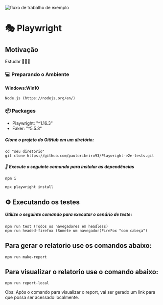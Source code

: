 ![fluxo de trabalho de exemplo](https://github.com/pauloribeiro93/Playwright-e2e-tests/actions/workflows/dramaturgo.yml/badge.svg)

# 🎭 Playwright 




## Motivação 
  Estudar 🥳👨‍💻

### :computer: Preparando o Ambiente

#### Windows:Win10
```
Node.js (https://nodejs.org/en/)
```

### :package: Packages 

- Playwright: "^1.16.3"
- Faker: "^5.5.3"

##### Clone o projeto do GitHub em um diretório:

```
cd "seu diretorio"
git clone https://github.com/pauloribeiro93/Playwright-e2e-tests.git

```

##### :runner: Execute o seguinte comando para instalar as dependências

```
npm i
```
````
npx playwright install
````

## ⚙️ Executando os testes

##### Utilize o seguinte comando para executar o cenário de teste: 

``````
npm run test (Todos os navegadores em headless)
npm run headed-firefox (Somete um navegador(FireFox "com cabeça")
``````

## Para gerar o relatorio use os comandos abaixo: 

``````
npm run make-report
``````

## Para visualizar o relatorio use o comando abaixo: 

``````
npm run report-local
``````
Obs: Após o comando para visualizar o report, vai ser gerado um link para que possa ser acessado localmente. 
